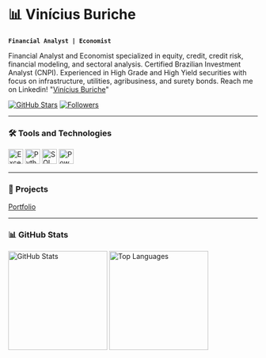 # 📊 Vinícius Buriche

**`Financial Analyst | Economist`**

Financial Analyst and Economist specialized in equity, credit, credit risk, financial modeling, and sectoral analysis. Certified Brazilian Investment Analyst (CNPI). Experienced in High Grade and High Yield securities with focus on infrastructure, utilities, agribusiness, and surety bonds. Reach me on Linkedin! "[Vinícius Buriche](linkedin.com/vinicius-buriche/)"

[![GitHub Stars](https://custom-icon-badges.demolab.com/github/stars/viniciusburiche?color=55960c&style=for-the-badge&labelColor=488207&logo=star&label=Stars)](https://github.com/viniciusburiche?tab=repositories&sort=stargazers)
[![Followers](https://custom-icon-badges.demolab.com/github/followers/viniciusburiche?color=236ad3&labelColor=1155ba&style=for-the-badge&logo=github&label=Followers&logoColor=white)](https://github.com/viniciusburiche?tab=followers)

---

### 🛠️ Tools and Technologies

<img alt="Excel" title="Excel" width="30px" src="https://cdn.jsdelivr.net/gh/devicons/devicon@latest/icons/microsoft/microsoft-original.svg" />
<img alt="Python" title="Python" width="30px" src="https://cdn.jsdelivr.net/gh/devicons/devicon@latest/icons/python/python-original.svg" />
<img alt="SQL" title="SQL" width="30px" src="https://cdn.jsdelivr.net/gh/devicons/devicon@latest/icons/mysql/mysql-original.svg" />
<img alt="Power BI" title="Power BI" width="30px" src="https://img.icons8.com/color/48/000000/power-bi.png" />

<br/>

---

### 🔗 Projects

[Portfolio](https://github.com/viniciusburiche/viniciusburiche)

---

### 📊 GitHub Stats

<img 
  alt="GitHub Stats" 
  height="200" 
  src="https://github-readme-stats.vercel.app/api?username=viniciusburiche&show_icons=true&theme=tokyonight&include_all_commits=true&locale=en" 
/>
<img 
  alt="Top Languages" 
  height="200" 
  src="https://github-readme-stats.vercel.app/api/top-langs/?username=viniciusburiche&theme=tokyonight&layout=compact&custom_title=Technologies&langs_count=9" 
/>

